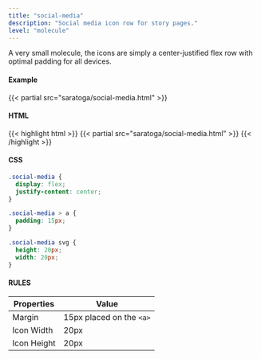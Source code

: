```yaml
---
title: "social-media"
description: "Social media icon row for story pages."
level: "molecule"
---
```


A very small molecule, the icons are simply a center-justified flex row with optimal padding for all devices.

#### Example
{{< partial src="saratoga/social-media.html" >}}

#### HTML 
{{< highlight html >}}
{{< partial src="saratoga/social-media.html" >}}
{{< /highlight >}}

#### CSS
```CSS
.social-media {
  display: flex;
  justify-content: center;
}

.social-media > a {
  padding: 15px;
}

.social-media svg {
  height: 20px;
  width: 20px;
}
```

#### RULES

Properties | Value
--- | ---
Margin | 15px placed on the `<a>`
Icon Width | 20px
Icon Height | 20px
